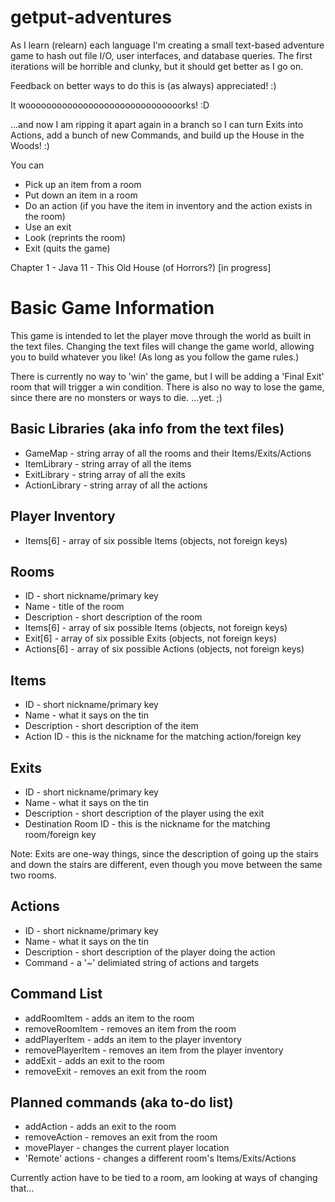 # getput-adventures

As I learn (relearn) each language I'm creating a small text-based adventure game to hash out file I/O, user interfaces, and database queries. The first iterations will be horrible and clunky, but it should get better as I go on.

Feedback on better ways to do this is (as always) appreciated! :)

It woooooooooooooooooooooooooooooorks! :D

...and now I am ripping it apart again in a branch so I can turn Exits into Actions, add a bunch of new Commands, and build up the House in the Woods! :)

You can
- Pick up an item from a room
- Put down an item in a room
- Do an action (if you have the item in inventory and the action exists in the room)
- Use an exit
- Look (reprints the room)
- Exit (quits the game)

Chapter 1 - Java 11 - This Old House (of Horrors?)  [in progress]

Basic Game Information
=======================

This game is intended to let the player move through the world as built in the text files. Changing the text files will change the game world, allowing you to build whatever you like! (As long as you follow the game rules.)

There is currently no way to 'win' the game, but I will be adding a 'Final Exit' room that will trigger a win condition. There is also no way to lose the game, since there are no monsters or ways to die. ...yet. ;)

Basic Libraries (aka info from the text files)
-------------------------------------------------
- GameMap - string array of all the rooms and their Items/Exits/Actions
- ItemLibrary - string array of all the items
- ExitLibrary - string array of all the exits
- ActionLibrary - string array of all the actions

Player Inventory
-------------------
- Items[6] - array of six possible Items (objects, not foreign keys)

Rooms
--------
- ID - short nickname/primary key
- Name - title of the room
- Description - short description of the room
- Items[6] - array of six possible Items (objects, not foreign keys)
- Exit[6] - array of six possible Exits (objects, not foreign keys)
- Actions[6] - array of six possible Actions (objects, not foreign keys)

Items
-------
- ID - short nickname/primary key
- Name - what it says on the tin
- Description - short description of the item
- Action ID - this is the nickname for the matching action/foreign key

Exits
-------
- ID - short nickname/primary key
- Name - what it says on the tin
- Description - short description of the player using the exit
- Destination Room ID - this is the nickname for the matching room/foreign key

Note: Exits are one-way things, since the description of going up the stairs and down the stairs are different, even though you move between the same two rooms.

Actions
---------
- ID - short nickname/primary key
- Name - what it says on the tin
- Description - short description of the player doing the action
- Command - a '~' delimiated string of actions and targets

Command List
-------------
- addRoomItem - adds an item to the room
- removeRoomItem - removes an item from the room
- addPlayerItem - adds an item to the player inventory
- removePlayerItem - removes an item from the player inventory
- addExit - adds an exit to the room
- removeExit - removes an exit from the room

Planned commands (aka to-do list)
----------------------------------
- addAction - adds an exit to the room
- removeAction - removes an exit from the room
- movePlayer - changes the current player location
- 'Remote' actions - changes a different room's Items/Exits/Actions

Currently action have to be tied to a room, am looking at ways of changing that...
